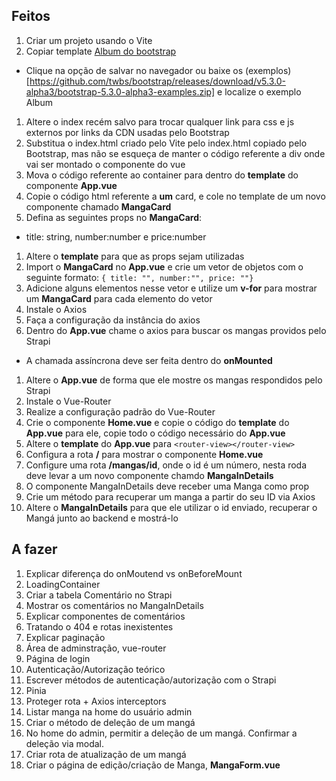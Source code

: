 ## Feitos

1. Criar um projeto usando o Vite
1. Copiar template [Album do bootstrap](https://getbootstrap.com/docs/5.3/examples/album/)
 - Clique na opção de salvar no navegador ou baixe os (exemplos)[https://github.com/twbs/bootstrap/releases/download/v5.3.0-alpha3/bootstrap-5.3.0-alpha3-examples.zip] e localize o exemplo Album
1. Altere o index recém salvo para trocar qualquer link para css e js externos por links da CDN usadas pelo Bootstrap
1. Substitua o index.html criado pelo Vite pelo index.html copiado pelo Bootstrap, mas não se esqueça de manter o código referente a div onde vai ser montado o componente do vue
1. Mova o código referente ao container para dentro do **template** do componente **App.vue**
1. Copie o código html referente a **um** card, e cole no template de um novo componente chamado **MangaCard**
1. Defina as seguintes props no **MangaCard**:
  - title: string, number:number e price:number
1. Altere o **template** para que as props sejam utilizadas
1. Import o **MangaCard** no **App.vue** e crie um vetor de objetos com o seguinte formato: `{ title: "", number:"", price: ""}`
1. Adicione alguns elementos nesse vetor e utilize um **v-for** para mostrar um **MangaCard** para cada elemento do vetor
1. Instale o Axios
1. Faça a configuração da instância do axios
1. Dentro do **App.vue** chame o axios para buscar os mangas providos pelo Strapi
  - A chamada assíncrona deve ser feita dentro do **onMounted**
1. Altere o **App.vue** de forma que ele mostre os mangas respondidos pelo Strapi
1. Instale o Vue-Router
1. Realize a configuração padrão do Vue-Router
1. Crie o componente **Home.vue** e copie o código do **template** do **App.vue** para ele, copie todo o código necessário do **App.vue**
1. Altere o **template** do **App.vue** para `<router-view></router-view>`
1. Configura a rota **/** para mostrar o componente **Home.vue**
1. Configure uma rota **/mangas/id**, onde o id é um número, nesta roda deve levar a um novo componente chamdo **MangaInDetails**
1. O componente MangaInDetails deve receber uma Manga como prop
1. Crie um método para recuperar um manga a partir do seu ID via Axios
1. Altere o **MangaInDetails** para que ele utilizar o id enviado, recuperar o Mangá junto ao backend e mostrá-lo 

## A fazer
1. Explicar diferença do onMoutend vs onBeforeMount
1. LoadingContainer
1. Criar a tabela Comentário no Strapi
1. Mostrar os comentários no MangaInDetails 
1. Explicar componentes de comentários
1. Tratando o 404 e rotas inexistentes
1. Explicar paginação
1. Área de adminstração, vue-router
1. Página de login
1. Autenticação/Autorização teórico
1. Escrever métodos de autenticação/autorização com o Strapi
1. Pinia
1. Proteger rota + Axios interceptors
1. Listar manga na home do usuário admin
1. Criar o método de deleção de um mangá
1. No home do admin, permitir a deleção de um mangá. Confirmar a deleção via modal.
1. Criar rota de atualização de um mangá
1. Criar o página de edição/criação de Manga, **MangaForm.vue**
